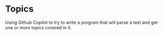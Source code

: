 # Topics

Using Github Copilot to try to write a program that will parse a text and get one or more topics covered in it.
